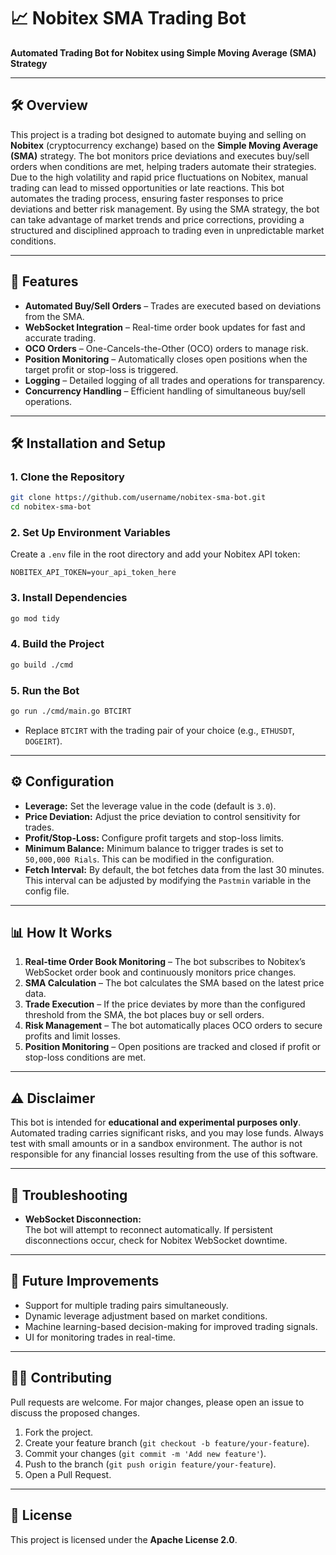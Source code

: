 # 📈 Nobitex SMA Trading Bot  
**Automated Trading Bot for Nobitex using Simple Moving Average (SMA) Strategy**  

---

## 🛠️ Overview  
This project is a trading bot designed to automate buying and selling on **Nobitex** (cryptocurrency exchange) based on the **Simple Moving Average (SMA)** strategy. The bot monitors price deviations and executes buy/sell orders when conditions are met, helping traders automate their strategies.
Due to the high volatility and rapid price fluctuations on Nobitex, manual trading can lead to missed opportunities or late reactions. This bot automates the trading process, ensuring faster responses to price deviations and better risk management. By using the SMA strategy, the bot can take advantage of market trends and price corrections, providing a structured and disciplined approach to trading even in unpredictable market conditions.

---

## 🚀 Features  
- **Automated Buy/Sell Orders** – Trades are executed based on deviations from the SMA.  
- **WebSocket Integration** – Real-time order book updates for fast and accurate trading.  
- **OCO Orders** – One-Cancels-the-Other (OCO) orders to manage risk.  
- **Position Monitoring** – Automatically closes open positions when the target profit or stop-loss is triggered.  
- **Logging** – Detailed logging of all trades and operations for transparency.  
- **Concurrency Handling** – Efficient handling of simultaneous buy/sell operations.  

---

## 🛠️ Installation and Setup  

### 1. Clone the Repository  
```bash
git clone https://github.com/username/nobitex-sma-bot.git
cd nobitex-sma-bot
```

### 2. Set Up Environment Variables  
Create a `.env` file in the root directory and add your Nobitex API token:  

```plaintext
NOBITEX_API_TOKEN=your_api_token_here
```

### 3. Install Dependencies  
```bash
go mod tidy
```

### 4. Build the Project  
```bash
go build ./cmd
```

### 5. Run the Bot  
```bash
go run ./cmd/main.go BTCIRT
```
- Replace `BTCIRT` with the trading pair of your choice (e.g., `ETHUSDT`, `DOGEIRT`).

---

## ⚙️ Configuration  
- **Leverage:** Set the leverage value in the code (default is `3.0`).  
- **Price Deviation:** Adjust the price deviation to control sensitivity for trades.  
- **Profit/Stop-Loss:** Configure profit targets and stop-loss limits.  
- **Minimum Balance:** Minimum balance to trigger trades is set to `50,000,000 Rials`. This can be modified in the configuration.
- **Fetch Interval:** By default, the bot fetches data from the last 30 minutes. This interval can be adjusted by modifying the `Pastmin` variable in the config file.

---

## 📊 How It Works  
1. **Real-time Order Book Monitoring** – The bot subscribes to Nobitex’s WebSocket order book and continuously monitors price changes.  
2. **SMA Calculation** – The bot calculates the SMA based on the latest price data.  
3. **Trade Execution** – If the price deviates by more than the configured threshold from the SMA, the bot places buy or sell orders.  
4. **Risk Management** – The bot automatically places OCO orders to secure profits and limit losses.  
5. **Position Monitoring** – Open positions are tracked and closed if profit or stop-loss conditions are met.  

---

## ⚠️ Disclaimer  
This bot is intended for **educational and experimental purposes only**. Automated trading carries significant risks, and you may lose funds. Always test with small amounts or in a sandbox environment. The author is not responsible for any financial losses resulting from the use of this software.  

---

## 🐛 Troubleshooting  

- **WebSocket Disconnection:**  
   The bot will attempt to reconnect automatically. If persistent disconnections occur, check for Nobitex WebSocket downtime.  

---

## 🔧 Future Improvements  
- Support for multiple trading pairs simultaneously.  
- Dynamic leverage adjustment based on market conditions.  
- Machine learning-based decision-making for improved trading signals.  
- UI for monitoring trades in real-time.  

---

## 👨‍💻 Contributing  
Pull requests are welcome. For major changes, please open an issue to discuss the proposed changes.  

1. Fork the project.  
2. Create your feature branch (`git checkout -b feature/your-feature`).  
3. Commit your changes (`git commit -m 'Add new feature'`).  
4. Push to the branch (`git push origin feature/your-feature`).  
5. Open a Pull Request.  

---

## 📝 License  
This project is licensed under the **Apache License 2.0**.  
